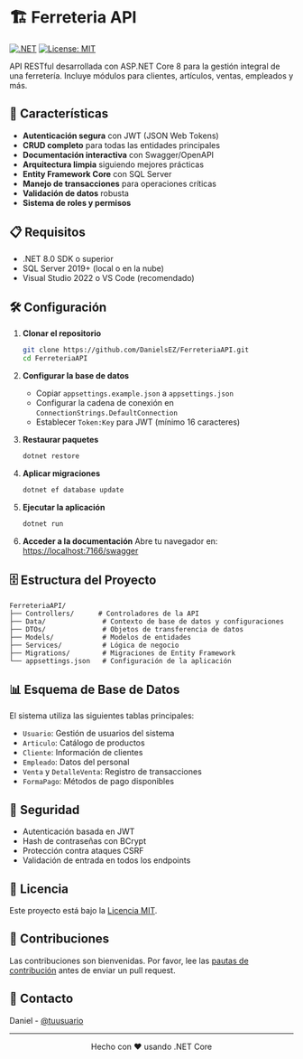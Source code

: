 # 🏗️ Ferreteria API

[![.NET](https://img.shields.io/badge/.NET-8.0-512BD4?logo=dotnet)](https://dotnet.microsoft.com/)
[![License: MIT](https://img.shields.io/badge/License-MIT-yellow.svg)](https://opensource.org/licenses/MIT)

API RESTful desarrollada con ASP.NET Core 8 para la gestión integral de una ferretería. Incluye módulos para clientes, artículos, ventas, empleados y más.

## 🚀 Características

- **Autenticación segura** con JWT (JSON Web Tokens)
- **CRUD completo** para todas las entidades principales
- **Documentación interactiva** con Swagger/OpenAPI
- **Arquitectura limpia** siguiendo mejores prácticas
- **Entity Framework Core** con SQL Server
- **Manejo de transacciones** para operaciones críticas
- **Validación de datos** robusta
- **Sistema de roles y permisos**

## 📋 Requisitos

- .NET 8.0 SDK o superior
- SQL Server 2019+ (local o en la nube)
- Visual Studio 2022 o VS Code (recomendado)

## 🛠️ Configuración

1. **Clonar el repositorio**
   ```bash
   git clone https://github.com/DanielsEZ/FerreteriaAPI.git
   cd FerreteriaAPI
   ```

2. **Configurar la base de datos**
   - Copiar `appsettings.example.json` a `appsettings.json`
   - Configurar la cadena de conexión en `ConnectionStrings.DefaultConnection`
   - Establecer `Token:Key` para JWT (mínimo 16 caracteres)

3. **Restaurar paquetes**
   ```bash
   dotnet restore
   ```

4. **Aplicar migraciones**
   ```bash
   dotnet ef database update
   ```

5. **Ejecutar la aplicación**
   ```bash
   dotnet run
   ```

6. **Acceder a la documentación**
   Abre tu navegador en: [https://localhost:7166/swagger](https://localhost:7166/swagger)

## 🗄️ Estructura del Proyecto

```
FerreteriaAPI/
├── Controllers/      # Controladores de la API
├── Data/              # Contexto de base de datos y configuraciones
├── DTOs/              # Objetos de transferencia de datos
├── Models/            # Modelos de entidades
├── Services/          # Lógica de negocio
├── Migrations/        # Migraciones de Entity Framework
└── appsettings.json   # Configuración de la aplicación
```

## 📊 Esquema de Base de Datos

El sistema utiliza las siguientes tablas principales:

- `Usuario`: Gestión de usuarios del sistema
- `Articulo`: Catálogo de productos
- `Cliente`: Información de clientes
- `Empleado`: Datos del personal
- `Venta` y `DetalleVenta`: Registro de transacciones
- `FormaPago`: Métodos de pago disponibles

## 🔐 Seguridad

- Autenticación basada en JWT
- Hash de contraseñas con BCrypt
- Protección contra ataques CSRF
- Validación de entrada en todos los endpoints

## 📝 Licencia

Este proyecto está bajo la [Licencia MIT](LICENSE).

## 🤝 Contribuciones

Las contribuciones son bienvenidas. Por favor, lee las [pautas de contribución](CONTRIBUTING.md) antes de enviar un pull request.

## 📧 Contacto

Daniel - [@tuusuario](https://github.com/DanielsEZ)

---

<div align="center">
  Hecho con ❤️ usando .NET Core
</div>
